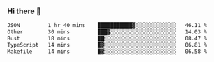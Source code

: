 ### Hi there 👋

<!--
**WShiBin/WShiBin** is a ✨ _special_ ✨ repository because its `README.md` (this file) appears on your GitHub profile.

Here are some ideas to get you started:

- 🔭 I’m currently working on ...
- 🌱 I’m currently learning ...
- 👯 I’m looking to collaborate on ...
- 🤔 I’m looking for help with ...
- 💬 Ask me about ...
- 📫 How to reach me: ...
- 😄 Pronouns: ...
- ⚡ Fun fact: ...
-->

<!--START_SECTION:waka-->

```txt
JSON         1 hr 40 mins    ███████████▓░░░░░░░░░░░░░   46.11 %
Other        30 mins         ███▓░░░░░░░░░░░░░░░░░░░░░   14.03 %
Rust         18 mins         ██░░░░░░░░░░░░░░░░░░░░░░░   08.47 %
TypeScript   14 mins         █▓░░░░░░░░░░░░░░░░░░░░░░░   06.81 %
Makefile     14 mins         █▓░░░░░░░░░░░░░░░░░░░░░░░   06.58 %
```

<!--END_SECTION:waka-->
